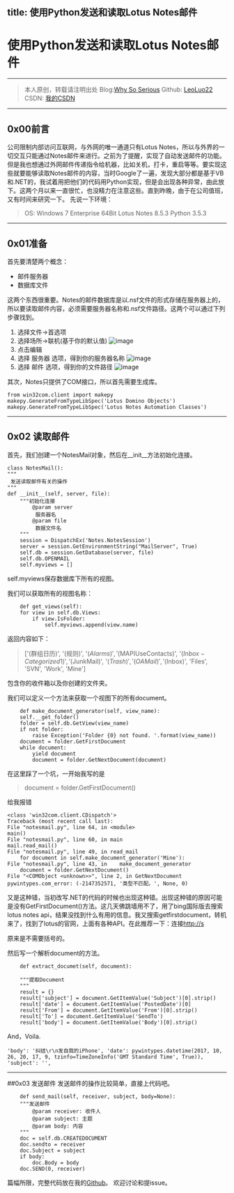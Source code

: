 title: 使用Python发送和读取Lotus Notes邮件
---
# 使用Python发送和读取Lotus Notes邮件

----------

> 本人原创，转载请注明出处
> Blog:[Why So Serious](http://leoluo.top "LeoLuo")
> Github: [LeoLuo22](https://github.com/LeoLuo22/)
> CSDN: [我的CSDN](http://blog.csdn.net/u013271714)

----------

## 0x00前言

公司限制内部访问互联网，与外网的唯一通道只有Lotus Notes，所以与外界的一切交互只能通过Notes邮件来进行。之前为了提醒，实现了自动发送邮件的功能。但是我也想通过外网邮件传递指令给机器，比如关机，打卡，重启等等。要实现这些就要能够读取Notes邮件的内容，当时Google了一遍，发现大部分都是基于VB和.NET的，我试着用把他们的代码用Python实现，但是会出现各种异常，由此放下。这两个月以来一直很忙，也没精力在注意这些。直到昨晚，由于在公司值班，又有时间来研究一下。
先说一下环境：
> OS: Windows 7 Enterprise 64Bit
> Lotus Notes 8.5.3
> Python 3.5.3


----------

## 0x01准备
首先要清楚两个概念：

- 邮件服务器
- 数据库文件

这两个东西很重要。Notes的邮件数据库是以.nsf文件的形式存储在服务器上的，所以要读取邮件内容，必须需要服务器名称和.nsf文件路径。这两个可以通过下列步骤找到。

1. 选择文件->首选项
2. 选择场所->联机(基于你的默认值)
![image](http://oy2p9zlfs.bkt.clouddn.com/%E6%8D%95%E8%8E%B7.PNG)
3. 点击编辑
4. 选择 服务器 选项，得到你的服务器名称
![image](http://oy2p9zlfs.bkt.clouddn.com/%E6%8D%95%E8%8E%B73.PNG)
5. 选择 邮件 选项，得到你的文件路径
![image](http://oy2p9zlfs.bkt.clouddn.com/%E6%8D%95%E8%8E%B74.PNG)

其次，Notes只提供了COM接口，所以首先需要生成库。

    from win32com.client import makepy
    makepy.GenerateFromTypeLibSpec('Lotus Domino Objects')
    makepy.GenerateFromTypeLibSpec('Lotus Notes Automation Classes')


----------

## 0x02 读取邮件
首先，我们创建一个NotesMail对象，然后在__init__方法初始化连接。

    class NotesMail():
    """
     发送读取邮件有关的操作
    """
    def __init__(self, server, file):
        """初始化连接
            @param server
             服务器名
            @param file
             数据文件名
        """
        session = DispatchEx('Notes.NotesSession')
        server = session.GetEnvironmentString("MailServer", True)
        self.db = session.GetDatabase(server, file)
        self.db.OPENMAIL
        self.myviews = []

self.myviews保存数据库下所有的视图。

我们可以获取所有的视图名称：

        def get_views(self):
        for view in self.db.Views:
            if view.IsFolder:
                self.myviews.append(view.name)

返回内容如下：

> ['(群组日历)', '(规则)', '($Alarms)', '($MAPIUseContacts)', '($Inbox-Categorized1)', '($JunkMail)', '($Trash)', '(OA Mail)', '($Inbox)', 'Files', 'SVN', 'Work', 'Mine']

包含你的收件箱以及你创建的文件夹。

我们可以定义一个方法来获取一个视图下的所有document。

        def make_document_generator(self, view_name):
        self.__get_folder()
        folder = self.db.GetView(view_name)
        if not folder:
            raise Exception('Folder {0} not found. '.format(view_name))
        document = folder.GetFirstDocument
        while document:
            yield document
            document = folder.GetNextDocument(document)

在这里踩了一个坑，一开始我写的是

> document = folder.GetFirstDocument()

给我报错

    <class 'win32com.client.CDispatch'>
    Traceback (most recent call last):
    File "notesmail.py", line 64, in <module>
    main()
    File "notesmail.py", line 60, in main
    mail.read_mail()
    File "notesmail.py", line 49, in read_mail
        for document in self.make_document_generator('Mine'):
    File "notesmail.py", line 43, in    make_document_generator
        document = folder.GetNextDocument()
    File "<COMObject <unknown>>", line 2, in GetNextDocument
    pywintypes.com_error: (-2147352571, '类型不匹配。', None, 0)

又是这种错，当初改写.NET的代码的时候也出现这种错。出现这种错的原因可能是没有GetFirstDocument()方法。这几天佛跳墙用不了，用了bing国际版去搜索lotus notes api，结果没找到什么有用的信息。我又搜索getfirstdocument，转机来了，找到了lotus的官网，上面有各种API。在此推荐一下：连接[http://s](http://s)

原来是不需要括号的。

然后写一个解析document的方法。


        def extract_documet(self, document):

        """提取Document
        """
        result = {}
        result['subject'] = document.GetItemValue('Subject')[0].strip()
        result['date'] = document.GetItemValue('PostedDate')[0]
        result['From'] = document.GetItemValue('From')[0].strip()
        result['To'] = document.GetItemValue('SendTo')
        result['body'] = document.GetItemValue('Body')[0].strip()

And，Voila.

    'body': '纠结\r\n发自我的iPhone', 'date': pywintypes.datetime(2017, 10, 26, 20, 17, 9, tzinfo=TimeZoneInfo('GMT Standard Time', True)), 'subject': '',


----------

##0x03 发送邮件
发送邮件的操作比较简单，直接上代码吧。

        def send_mail(self, receiver, subject, body=None):
        """发送邮件
            @param receiver: 收件人
            @param subject: 主题
            @param body: 内容
        """
        doc = self.db.CREATEDOCUMENT
        doc.sendto = receiver
        doc.Subject = subject
        if body:
            doc.Body = body
        doc.SEND(0, receiver)

篇幅所限，完整代码放在我的[Github](https://github.com/LeoLuo22/notesmail)。
欢迎讨论和提issue。
